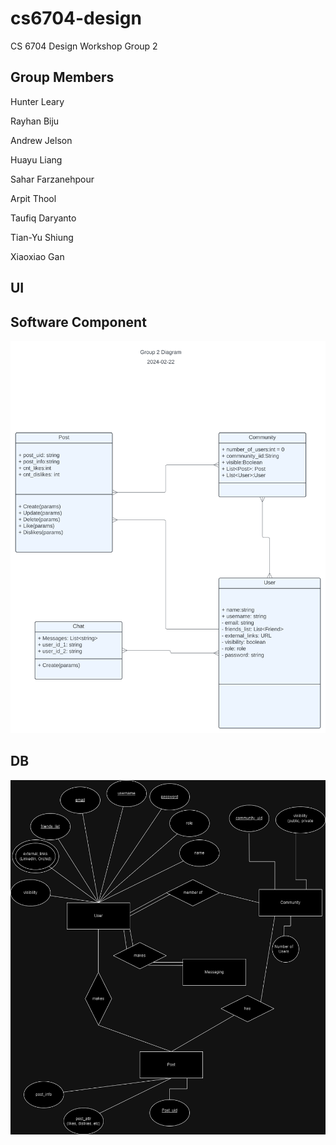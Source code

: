 # cs6704-design
CS 6704 Design Workshop Group 2

## Group Members
Hunter Leary

Rayhan Biju

Andrew Jelson

Huayu Liang

Sahar Farzanehpour

Arpit Thool

Taufiq Daryanto

Tian-Yu Shiung

Xiaoxiao Gan

## UI

## Software Component

<img src="./software_component_diagram.svg">

## DB

<img src="./ER Diagram.drawio.png">
